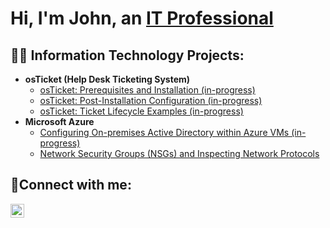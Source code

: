 <h1>Hi, I'm John, an <a href="https://linkedin.com/in/johnwgravitt">IT Professional</a></h1>

<h2>👨‍💻 Information Technology Projects:</h2>

- <b>osTicket (Help Desk Ticketing System)</b>
  - [osTicket: Prerequisites and Installation (in-progress)](https://github.com/John-Gravitt/osticket-prereqs)
  - [osTicket: Post-Installation Configuration (in-progress)](https://github.com/John-Gravitt/post-install-config)
  - [osTicket: Ticket Lifecycle Examples (in-progress)](https://github.com/John-Gravitt/ticket-lifecycle)
- <b>Microsoft Azure</b>
  - [Configuring On-premises Active Directory within Azure VMs (in-progress)](https://github.com/John-Gravitt/configure-ad)
  - [Network Security Groups (NSGs) and Inspecting Network Protocols](https://github.com/John-Gravitt/azure-network-protocols)

<h2>🤳Connect with me:</h2>

[<img align="left" alt="johnwgravitt" width="22px" src="https://cdn.jsdelivr.net/npm/simple-icons@v3/icons/linkedin.svg" />][linkedin]

[linkedin]: https://linkedin.com/in/johnwgravitt
